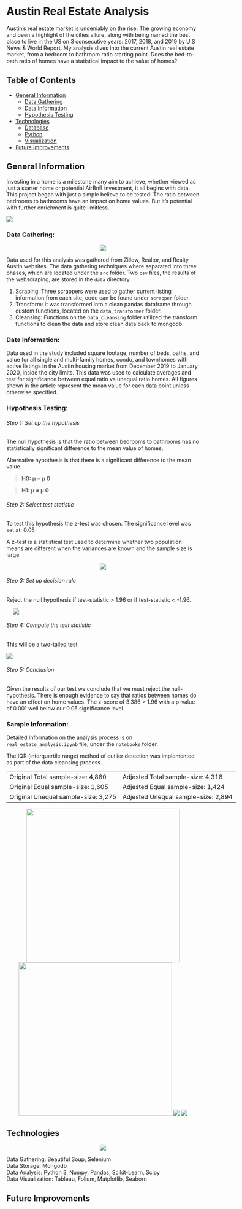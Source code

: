 # Austin Real Estate Analysis

Austin’s real estate market is undeniably on the rise.  The growing economy and been a highlight of the cities allure, along with being named the best place to live in the US on 3 consecutive years: 2017, 2018, and 2019 by U.S News & World Report.  My analysis dives into the current Austin real estate market, from a bedroom to bathroom ratio starting point.  Does the bed-to-bath ratio of homes have a statistical impact to the value of homes?   

## Table of Contents

* [General Information](#general-information)
    * [Data Gathering](#data-gathering)
    * [Data Information](#data-information)
    * [Hypothesis Testing](#hypothesis-testing)
* [Technologies](#technologies)
    * [Database](#database)
    * [Python](#python)
    * [Visualization](#visualization)
* [Future Improvements](#future-improvements)


## General Information
Investing in a home is a milestone many aim to achieve, whether viewed as just a starter home or potential AirBnB investment, it all begins with data.  This project began with just a simple believe to be tested: The ratio between bedrooms to bathrooms have an impact on home values. But it’s potential with further enrichment is quite limitless. 

![](images/distributions.png)

### Data Gathering:
<p align="center">
  <img src="images/realtylogos.png">
</p>

Data used for this analysis was gathered from Zillow, Realtor, and Realty Austin websites.  The data gathering techniques where separated into three phases, which are located under the ```src``` folder.  Two ```csv``` files, the results of the webscraping, are stored in the ```data``` directory.

1)   Scraping:  Three scrappers were used to gather current listing information from each site, code can be found under ```scrapper``` folder.  
2)  Transform:  It was transformed into a clean pandas dataframe through custom functions, located on the ```data_transformer``` folder.
3)  Cleansing:  Functions on the ```data_cleansing``` folder utilized the transform functions to clean the data and store clean data back to mongodb.   

### Data Information:
Data used in the study included square footage, number of beds, baths, and value for all single and multi-family homes, condo, and townhomes with active listings in the Austin housing market from December 2019 to January 2020, inside the city limits. This data was used to calculate averages and test for significance between equal ratio vs unequal ratio homes. All figures shown in the article represent the mean value for each data point unless otherwise specified. 

### Hypothesis Testing:

###### Step 1: Set up the hypothesis
The null hypothesis is that the ratio between bedrooms to bathrooms has no statistically significant difference to the mean value of homes.

Alternative hypothesis is that there is a significant difference to the mean value.

>**H0: μ = μ 0**

>**H1: μ ≠ μ 0**

###### Step 2: Select test statistic
To test this hypothesis the z-test was chosen.
The significance level was set at: 0.05

A z-test is a statistical test used to determine whether two population means are different when the variances are known and the sample size is large.

<p align="center">
  <img src="images/z-statistic.png">
</p>

###### Step 3: Set up decision rule
Reject the null hypothesis if test-statistic > 1.96 or if test-statistic < -1.96.
<p align="center" style="width:10%" >
  <img src="images/normdist.png">
</p>

###### Step 4: Compute the test statistic
This will be a two-tailed test

![](images/z-score.png)

###### Step 5: Conclusion
Given the results of our test we conclude that we must reject the null-hypothesis.  There is enough evidence to say that ratios between homes do have an effect on home values.
The z-score of 3.386 > 1.96 with a p-value of 0.001 well below our 0.05 significance level. 


### Sample Information:
Detailed Information on the analysis process is on ```real_estate_analysis.ipynb``` file, under the ```notebooks``` folder.

The IQR (interquartile range) method of outlier detection was implemented as part of the data cleansing process.

<table style="width:120%" align="center">
  <tr>
    <td>Original Total sample-size: 4,880</td>
    <td>Adjested Total sample-size: 4,318</td>
  </tr>
  <tr>
    <td>Original Equal sample-size: 1,605</td>
    <td>Adjested Equal sample-size: 1,424</td>
  </tr>
  <tr>
    <td>Original Unequal sample-size: 3,275</td>
    <td>Adjested Unequal sample-size: 2,894</td>
  </tr>
</table>
<p align="center">
  <img src="images/Original Sample.png" width="400">
  <img src="images/Adjusted Sample.png" width="400">
  <img src="images/count_tables.png">
  <img src="images/map.png">
</p>

## Technologies
<p align="center">
  <img src="images/logos.png">
</p>

Data Gathering: Beautiful Soup, Selenium<br>
Data Storage: Mongodb<br>
Data Analysis: Python 3, Numpy, Pandas, Scikit-Learn, Scipy<br>
Data Visualization: Tableau, Folium, Matplotlib, Seaborn

## Future Improvements